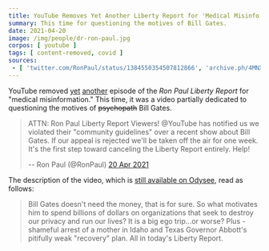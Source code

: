 ```yaml
---
title: YouTube Removes Yet Another Liberty Report for 'Medical Misinfo'
summary: This time for questioning the motives of Bill Gates.
date: 2021-04-20
image: /img/people/dr-ron-paul.jpg
corpos: [ youtube ]
tags: [ content-removed, covid ]
sources:
 - [ 'twitter.com/RonPaul/status/1384550354507812866', 'archive.ph/4MNX9' ]
---
```


YouTube removed
[yet](/e/youtube-removes-liberty-report-episode-covid-whistleblowers/)
[another](/e/youtube-removes-another-liberty-report-for-medical-misinfo/)
episode of the _Ron Paul Liberty Report_ for "medical misinformation." This
time, it was a video partially dedicated to questioning the motives of
~~psychopath~~ Bill Gates.

> ATTN: Ron Paul Liberty Report Viewers! @YouTube has notified us we violated
> their "community guidelines" over a recent show about Bill Gates. If our
> appeal is rejected we'll be taken off the air for one week. It's the first
> step toward canceling the Liberty Report entirely. Help!
>
> -- Ron Paul (@RonPaul) [20 Apr 2021](https://archive.ph/4MNX9)

The description of the video, which is [still available on
Odysee](https://odysee.com/@RonPaul:d/what-s-in-it-for-bill-gates-does-he-want:a),
read as follows:

> Bill Gates doesn't need the money, that is for sure. So what motivates him to
> spend billions of dollars on organizations that seek to destroy our privacy
> and run our lives? It is a big ego trip...or worse? Plus - shameful arrest
> of a mother in Idaho and Texas Governor Abbott's pitifully weak "recovery"
> plan. All in today's Liberty Report.
